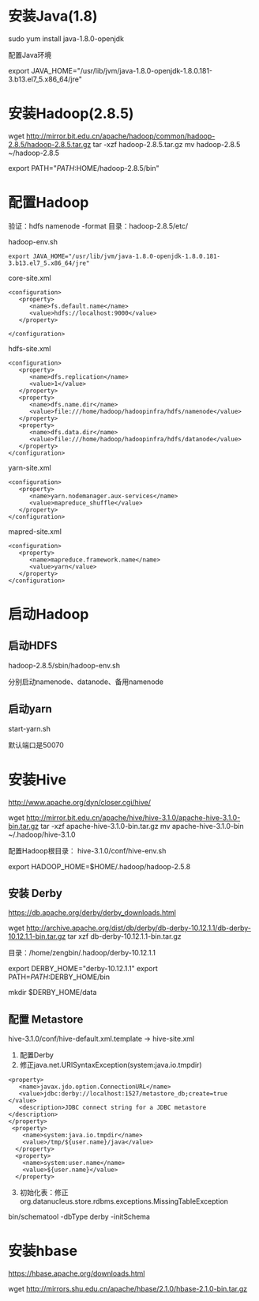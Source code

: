 # 安装Java(1.8)

sudo yum install java-1.8.0-openjdk

配置Java环境

export JAVA_HOME="/usr/lib/jvm/java-1.8.0-openjdk-1.8.0.181-3.b13.el7_5.x86_64/jre"

# 安装Hadoop(2.8.5)

wget http://mirror.bit.edu.cn/apache/hadoop/common/hadoop-2.8.5/hadoop-2.8.5.tar.gz
tar -xzf hadoop-2.8.5.tar.gz
mv hadoop-2.8.5 ~/hadoop-2.8.5

export PATH="$PATH:$HOME/hadoop-2.8.5/bin"

# 配置Hadoop
验证：hdfs namenode -format
目录：hadoop-2.8.5/etc/

hadoop-env.sh

```
export JAVA_HOME="/usr/lib/jvm/java-1.8.0-openjdk-1.8.0.181-3.b13.el7_5.x86_64/jre"
```

core-site.xml
```
<configuration>
   <property> 
      <name>fs.default.name</name> 
      <value>hdfs://localhost:9000</value> 
   </property>
   
</configuration>
```


hdfs-site.xml
```
<configuration>
   <property> 
      <name>dfs.replication</name> 
      <value>1</value> 
   </property> 
   <property> 
      <name>dfs.name.dir</name> 
      <value>file:///home/hadoop/hadoopinfra/hdfs/namenode</value> 
   </property> 
   <property> 
      <name>dfs.data.dir</name>
      <value>file:///home/hadoop/hadoopinfra/hdfs/datanode</value> 
   </property>
</configuration>
```

yarn-site.xml
```
<configuration>
   <property> 
      <name>yarn.nodemanager.aux-services</name> 
      <value>mapreduce_shuffle</value> 
   </property>
</configuration>
```

mapred-site.xml
```
<configuration>
   <property> 
      <name>mapreduce.framework.name</name> 
      <value>yarn</value> 
   </property>
</configuration>
```

# 启动Hadoop

## 启动HDFS

hadoop-2.8.5/sbin/hadoop-env.sh

分别启动namenode、datanode、备用namenode

## 启动yarn

start-yarn.sh

默认端口是50070


# 安装Hive
http://www.apache.org/dyn/closer.cgi/hive/

wget http://mirror.bit.edu.cn/apache/hive/hive-3.1.0/apache-hive-3.1.0-bin.tar.gz
tar -xzf apache-hive-3.1.0-bin.tar.gz
mv apache-hive-3.1.0-bin ~/.hadoop/hive-3.1.0

配置Hadoop根目录： hive-3.1.0/conf/hive-env.sh

export HADOOP_HOME=$HOME/.hadoop/hadoop-2.5.8

## 安装 Derby
https://db.apache.org/derby/derby_downloads.html

wget http://archive.apache.org/dist/db/derby/db-derby-10.12.1.1/db-derby-10.12.1.1-bin.tar.gz
tar xzf db-derby-10.12.1.1-bin.tar.gz

目录：/home/zengbin/.hadoop/derby-10.12.1.1

export DERBY_HOME="derby-10.12.1.1"
export PATH=$PATH:$DERBY_HOME/bin

mkdir $DERBY_HOME/data

## 配置 Metastore

hive-3.1.0/conf/hive-default.xml.template -> hive-site.xml

1. 配置Derby
2. 修正java.net.URISyntaxException(system:java.io.tmpdir)

```
<property>
   <name>javax.jdo.option.ConnectionURL</name>
   <value>jdbc:derby://localhost:1527/metastore_db;create=true </value>
   <description>JDBC connect string for a JDBC metastore </description>
</property>
 <property>
    <name>system:java.io.tmpdir</name>
    <value>/tmp/${user.name}/java</value>
  </property>
  <property>
    <name>system:user.name</name>
    <value>${user.name}</value>
  </property>
```
3. 初始化表：修正org.datanucleus.store.rdbms.exceptions.MissingTableException

bin/schematool -dbType derby -initSchema


# 安装hbase

https://hbase.apache.org/downloads.html

wget http://mirrors.shu.edu.cn/apache/hbase/2.1.0/hbase-2.1.0-bin.tar.gz


